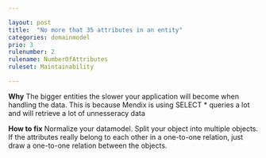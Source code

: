 ```yaml
---

layout: post
title:  "No more that 35 attributes in an entity"
categories: domainmodel
prio: 3
rulenumber: 2
rulename: NumberOfAttributes
ruleset: Maintainability

---
```


**Why**
The bigger entities the slower your application will become when handling the data. This is because Mendix is using SELECT * queries a lot and will retrieve a lot of unnesseracy data

**How to fix**
Normalize your datamodel. Split your object into multiple objects. If the attributes really belong to each other in a one-to-one relation, just draw a one-to-one relation between the objects.
